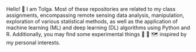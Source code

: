Hello! :milky_way: I am Tolga. Most of these repositories are related to my class assignments, encompassing remote sensing data analysis, manipulation, exploration of various statistical methods, as well as the application of machine learning (ML) and deep learning (DL) algorithms using Python and R. 
Additionally, you may find some experimental things :rocket: :robot: :world_map: inspired by my personal interests.
